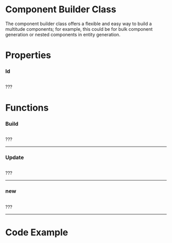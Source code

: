 # Component Builder Class
The component builder class offers a flexible and easy way to build a multitude components; for example, this could be for bulk component generation or nested components in entity generation.

# Properties
### Id
```

```

???
# Functions
### Build
```

```

???

---
### Update
```

```

???

---
### new
```

```

???

---
# Code Example